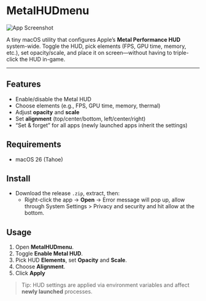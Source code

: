 # MetalHUDmenu

![App Screenshot](path/to/your-screenshot.png)

A tiny macOS utility that configures Apple’s **Metal Performance HUD** system-wide. Toggle the HUD, pick elements (FPS, GPU time, memory, etc.), set opacity/scale, and place it on screen—without having to triple-click the HUD in-game.

---

## Features
- Enable/disable the Metal HUD
- Choose elements (e.g., FPS, GPU time, memory, thermal)
- Adjust **opacity** and **scale**
- Set **alignment** (top/center/bottom, left/center/right)
- “Set & forget” for all apps (newly launched apps inherit the settings)

## Requirements
- macOS 26 (Tahoe)

## Install
- Download the release `.zip`, extract, then:
  -  Right-click the app → **Open** → Error message will pop up, allow through System Settings > Privacy and security and hit allow at the bottom. 
## Usage
1. Open **MetalHUDmenu**.
2. Toggle **Enable Metal HUD**.
3. Pick HUD **Elements**, set **Opacity** and **Scale**.
4. Choose **Alignment**.
5. Click **Apply**

> Tip: HUD settings are applied via environment variables and affect **newly launched** processes.
